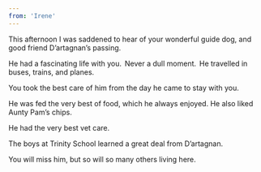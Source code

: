 ```yaml
---
from: 'Irene'
---
```


This afternoon I was saddened to hear of your wonderful guide dog, and good friend D’artagnan’s passing. 

He had a fascinating life with you.  Never a dull moment.  He travelled in buses, trains, and planes. 

You took the best care of him from the day he came to stay with you.   

He was fed the very best of food, which he always enjoyed. He also liked Aunty Pam’s chips. 

He had the very best vet care. 

The boys at Trinity School learned a great deal from D’artagnan. 

You will miss him, but so will so many others living here. 